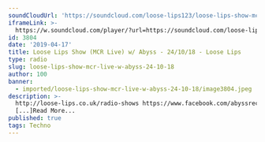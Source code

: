 ```yaml
---
soundCloudUrl: 'https://soundcloud.com/loose-lips123/loose-lips-show-mcr-live-w-abyss-241018'
iframeLink: >-
  https://w.soundcloud.com/player/?url=https://soundcloud.com/loose-lips123/loose-lips-show-mcr-live-w-abyss-241018&color=00aabb&auto_play=false&hide_related=false&show_comments=true&show_user=true&show_reposts=false
id: 3804
date: '2019-04-17'
title: Loose Lips Show (MCR Live) w/ Abyss - 24/10/18 - Loose Lips
type: radio
slug: loose-lips-show-mcr-live-w-abyss-24-10-18
author: 100
banner:
  - imported/loose-lips-show-mcr-live-w-abyss-24-10-18/image3804.jpeg
description: >-
  http://loose-lips.co.uk/radio-shows https://www.facebook.com/abyssrecordings
  [...]Read More...
published: true
tags: Techno
---
```

